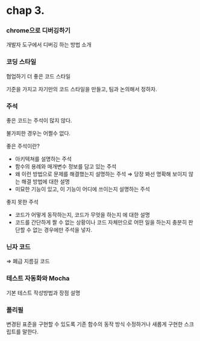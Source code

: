# chap 3.

### chrome으로 디버깅하기

개발자 도구에서 디버깅 하는 방법 소개

### 코딩 스타일

협업하기 더 좋은 코드 스타일

기준을 가지고 자기만의 코드 스타일을 만들고, 팀과 논의해서 정하자.

### 주석

좋은 코드는 주석이 많지 않다.

불가피한 경우는 어쩔수 없다.

좋은 주석이란?

- 아키텍쳐를 설명하는 주석
- 함수의 용례와 매개변수 정보를 담고 있는 주석
- 왜 이런 방법으로 문제를 해결했는지 설명하는 주석 ⇒ 당장 봐선 명확해 보이지 않는 해결 방법에 대한 설명
- 미묘한 기능이 있고, 이 기능이 어디에 쓰이는지 설명하는 주석

좋지 못한 주석

- 코드가 어떻게 동작하는지, 코드가 무엇을 하는지 에 대한 설명
- 코드를 간단하게 짤 수 없는 상황이나 코드 자체만으로 어떤 일을 하는지 충분히 판단할 수 없는 경우에만 주석을 넣자.

### 닌자 코드

⇒ 폐급 지름길 코드


### 테스트 자동화와 Mocha

기본 테스트 작성방법과 장점 설명

### 폴리필

변경된 표준을 구현할 수 있도록 기존 함수의 동작 방식 수정하거나 새롭게 구현한 스크립트를 말한다.
